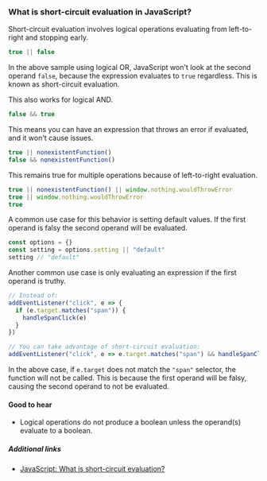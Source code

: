 ### What is short-circuit evaluation in JavaScript?

Short-circuit evaluation involves logical operations evaluating from left-to-right and stopping early.

```js
true || false
```

In the above sample using logical OR, JavaScript won't look at the second operand `false`, because the expression evaluates to `true` regardless. This is known as short-circuit evaluation.

This also works for logical AND.

```js
false && true
```

This means you can have an expression that throws an error if evaluated, and it won't cause issues.

```js
true || nonexistentFunction()
false && nonexistentFunction()
```

This remains true for multiple operations because of left-to-right evaluation.

```js
true || nonexistentFunction() || window.nothing.wouldThrowError
true || window.nothing.wouldThrowError
true
```

A common use case for this behavior is setting default values. If the first operand is falsy the second operand will be evaluated.

```js
const options = {}
const setting = options.setting || "default"
setting // "default"
```

Another common use case is only evaluating an expression if the first operand is truthy.

```js
// Instead of:
addEventListener("click", e => {
  if (e.target.matches("span")) {
    handleSpanClick(e)
  }
})

// You can take advantage of short-circuit evaluation:
addEventListener("click", e => e.target.matches("span") && handleSpanClick(e))
```

In the above case, if `e.target` does not match the `"span"` selector, the function will not be called. This is because the first operand will be falsy, causing the second operand to not be evaluated.

#### Good to hear

- Logical operations do not produce a boolean unless the operand(s) evaluate to a boolean.

##### Additional links

- [JavaScript: What is short-circuit evaluation?](https://codeburst.io/javascript-what-is-short-circuit-evaluation-ff22b2f5608c)

<!-- Whenever possible, link a more detailed explanation. -->

<!-- tags: (javascript) -->

<!-- expertise: (1) -->
